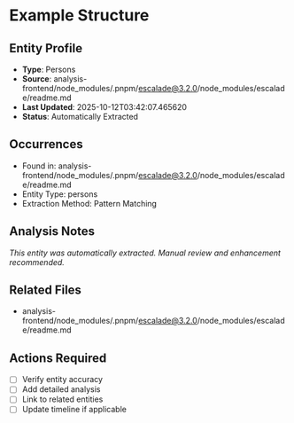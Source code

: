 # Example Structure

## Entity Profile
- **Type**: Persons
- **Source**: analysis-frontend/node_modules/.pnpm/escalade@3.2.0/node_modules/escalade/readme.md
- **Last Updated**: 2025-10-12T03:42:07.465620
- **Status**: Automatically Extracted

## Occurrences
- Found in: analysis-frontend/node_modules/.pnpm/escalade@3.2.0/node_modules/escalade/readme.md
- Entity Type: persons
- Extraction Method: Pattern Matching

## Analysis Notes
*This entity was automatically extracted. Manual review and enhancement recommended.*

## Related Files
- analysis-frontend/node_modules/.pnpm/escalade@3.2.0/node_modules/escalade/readme.md

## Actions Required
- [ ] Verify entity accuracy
- [ ] Add detailed analysis
- [ ] Link to related entities
- [ ] Update timeline if applicable
